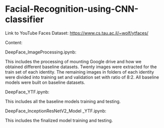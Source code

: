 # Facial-Recognition-using-CNN-classifier

Link to YouTube Faces Dataset: https://www.cs.tau.ac.il/~wolf/ytfaces/

Content: 

DeepFace_ImageProcessing.ipynb:

This includes the processing of mounting Google drive and how we obtained different baseline datasets.
Twenty images were extracted for the train set of each identity. The remaining images in folders of each identity were divided into training set and validation set with ratio of 8:2. All baseline models were built on baseline datasets.

DeepFace_YTF.ipynb:

This includes all the baseline models training and testing.

DeepFace_InceptionResNetV2_Model _YTF.ipynb:

This includes the finalized model training and testing.

